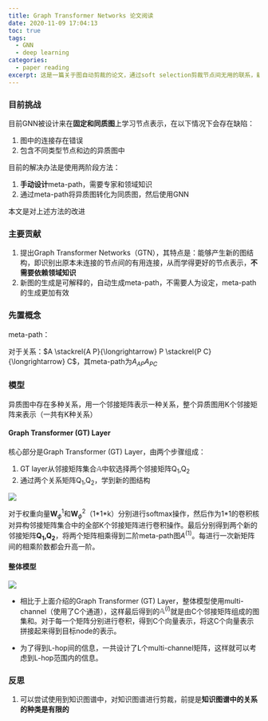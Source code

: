 ```yaml
---
title: Graph Transformer Networks 论文阅读
date: 2020-11-09 17:04:13
toc: true
tags:
  - GNN
  - deep learning
categories:
  - paper reading
excerpt: 这是一篇关于图自动剪裁的论文，通过soft selection剪裁节点间无用的联系，新增有用的联系
---
```


### 目前挑战

目前GNN被设计来在**固定和同质图**上学习节点表示，在以下情况下会存在缺陷：

1.  图中的连接存在错误
2.  包含不同类型节点和边的异质图中

目前的解决办法是使用两阶段方法：

1.  **手动设计**meta-path，需要专家和领域知识
2.  通过meta-path将异质图转化为同质图，然后使用GNN

本文是对上述方法的改进



### 主要贡献

1.  提出Graph Transformer Networks（GTN），其特点是：能够产生新的图结构，即识别出原本未连接的节点间的有用连接，从而学得更好的节点表示，**不需要依赖领域知识**
2.  新图的生成是可解释的，自动生成meta-path，不需要人为设定，meta-path的生成更加有效



### 先置概念

meta-path：

对于关系：$A \stackrel{A P}{\longrightarrow} P \stackrel{P C}{\longrightarrow} C$，其meta-path为$A_{A P}A_{P C}$



### 模型

异质图中存在多种关系，用一个邻接矩阵表示一种关系，整个异质图用K个邻接矩阵来表示（一共有K种关系）

#### Graph Transformer (GT) Layer

核心部分是Graph Transformer (GT) Layer，由两个步骤组成：

1.  GT layer从邻接矩阵集合$\mathbb{A}$中软选择两个邻接矩阵Q<sub>1</sub>,Q<sub>2</sub>
2.   通过两个关系矩阵Q<sub>1</sub>,Q<sub>2</sub>，学到新的图结构

![](https://gitblog-1302688916.cos.ap-beijing.myqcloud.com/cs224n/202011/10/083427-987240.png)

对于权重向量$\boldsymbol{W}_{\phi}^{1}$和$\boldsymbol{W}_{\phi}^{2}$（1\*1\*k）分别进行softmax操作，然后作为1\*1的卷积核对异构邻接矩阵集合中的全部K个邻接矩阵进行卷积操作。最后分别得到两个新的邻接矩阵**Q<sub>1</sub>,Q<sub>2</sub>**，将两个矩阵相乘得到二阶meta-path图$A^{(1)}$。每进行一次新矩阵间的相乘阶数都会升高一阶。

#### 整体模型

![](https://gitblog-1302688916.cos.ap-beijing.myqcloud.com/cs224n/202011/10/084807-669776.png)

-   相比于上面介绍的Graph Transformer (GT) Layer，整体模型使用multi-channel（使用了C个通道），这样最后得到的$\mathbb{A}^{(l)}$就是由C个邻接矩阵组成的图集和。对于每一个矩阵分别进行卷积，得到C个向量表示，将这C个向量表示拼接起来得到目标node的表示。

-   为了得到L-hop间的信息，一共设计了L个multi-channel矩阵，这样就可以考虑到L-hop范围内的信息。

### 反思

1.  可以尝试使用到知识图谱中，对知识图谱进行剪裁，前提是**知识图谱中的关系的种类是有限的**

